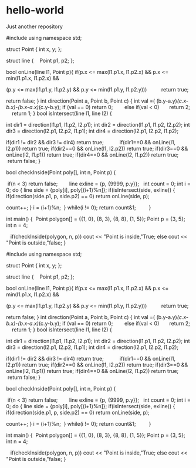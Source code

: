 # hello-world
Just another repository


#include<iostream> 
using namespace std; 

struct Point {
 int x, y;
 };

struct line {   
 Point p1, p2; 
};

bool onLine(line l1, Point p){ 
if(p.x <= max(l1.p1.x, l1.p2.x) && p.x <= min(l1.p1.x, l1.p2.x) &&

(p.y <= max(l1.p1.y, l1.p2.y) && p.y <= min(l1.p1.y, l1.p2.y)))        
  return true;

  return false;
}
 int direction(Point a,       Point b, Point c) {
int val =( (b.y-a.y)*(c.x-b.x)-(b.x-a.x)*(c.y-b.y);
if (val == 0)
return 0;      
  else if(val < 0)       return 2;    
return 1;
}
bool isIntersect(line l1, line l2) {

int dir1 = direction(l1.p1, l1.p2, l2.p1);
int dir2 = direction(l1.p1, l1.p2, l2.p2);
int dir3 = direction(l2.p1, l2.p2, l1.p1);
int dir4 = direction(l2.p1, l2.p2, l1.p2);

if(dir1 != dir2 && dir3 != dir4)
return true;          
if(dir1==0 && onLine(l1, l2.p1)) 
return true;
if(dir2==0 && onLine(l1, l2.p2)) 
return true;
if(dir3==0 && onLine(l2, l1.p1)) 
return true;
if(dir4==0 && onLine(l2, l1.p2))
return true;   
 return false;
}

bool checkInside(Point poly[], int n, Point p) {

 if(n < 3)
  return false;      
 line exline = {p, {9999, p.y}};  
int count = 0;
int i = 0;
do {
line side = {poly[i], poly[(i+1)%n]};
if(isIntersect(side, exline)) {
if(direction(side.p1, p, side.p2) == 0)
return onLine(side, p);

count++;
}
i = (i+1)%n;
 } while(i != 0);
return count&1;         
}

int main() {
 Point polygon[] = {{1, 0}, {8, 3}, {8, 8}, {1, 5}};
Point p = {3, 5};
int n = 4;


   if(checkInside(polygon, n, p))
cout << "Point is inside,"True;
else
cout << "Point is outside,"false;
}






#include<iostream> 
using namespace std; 

struct Point {
 int x, y;
 };

struct line {   
 Point p1, p2; 
};

bool onLine(line l1, Point p){ 
if(p.x <= max(l1.p1.x, l1.p2.x) && p.x <= min(l1.p1.x, l1.p2.x) &&

(p.y <= max(l1.p1.y, l1.p2.y) && p.y <= min(l1.p1.y, l1.p2.y)))        
  return true;

  return false;
}
 int direction(Point a,       Point b, Point c) {
int val =( (b.y-a.y)*(c.x-b.x)-(b.x-a.x)*(c.y-b.y);
if (val == 0)
return 0;      
  else if(val < 0)       return 2;    
return 1;
}
bool isIntersect(line l1, line l2) {

int dir1 = direction(l1.p1, l1.p2, l2.p1);
int dir2 = direction(l1.p1, l1.p2, l2.p2);
int dir3 = direction(l2.p1, l2.p2, l1.p1);
int dir4 = direction(l2.p1, l2.p2, l1.p2);

if(dir1 != dir2 && dir3 != dir4)
return true;          
if(dir1==0 && onLine(l1, l2.p1)) 
return true;
if(dir2==0 && onLine(l1, l2.p2)) 
return true;
if(dir3==0 && onLine(l2, l1.p1)) 
return true;
if(dir4==0 && onLine(l2, l1.p2))
return true;   
 return false;
}

bool checkInside(Point poly[], int n, Point p) {

 if(n < 3)
  return false;      
 line exline = {p, {9999, p.y}};  
int count = 0;
int i = 0;
do {
line side = {poly[i], poly[(i+1)%n]};
if(isIntersect(side, exline)) {
if(direction(side.p1, p, side.p2) == 0)
return onLine(side, p);

count++;
}
i = (i+1)%n;
 } while(i != 0);
return count&1;         
}

int main() {
 Point polygon[] = {{1, 0}, {8, 3}, {8, 8}, {1, 5}};
Point p = {3, 5};
int n = 4;


   if(checkInside(polygon, n, p))
cout << "Point is inside,"True;
else
cout << "Point is outside,"false;
}


